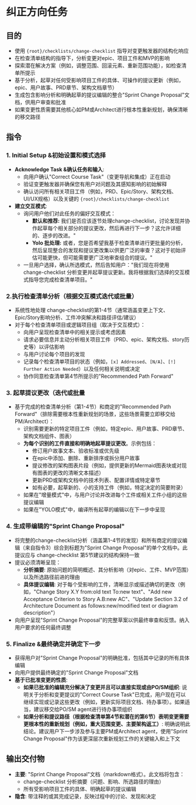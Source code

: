 # 纠正方向任务

## 目的

- 使用 `{root}/checklists/change-checklist` 指导对变更触发器的结构化响应
- 在检查清单结构的指导下，分析变更对epic、项目工件和MVP的影响
- 探索潜在解决方案（例如，调整范围、回滚元素、重新范围功能），如检查清单所提示
- 基于分析，起草对任何受影响项目工件的具体、可操作的提议更新（例如，epic、用户故事、PRD章节、架构文档章节）
- 生成包含影响分析和明确起草的提议编辑的整合"Sprint Change Proposal"文档，供用户审查和批准
- 如果变更性质需要其他核心如PM或Architect进行根本性重新规划，确保清晰的移交路径

## 指令

### 1. Initial Setup &初始设置和模式选择

- **Acknowledge Task &确认任务和输入**:
    - 向用户确认"Correct Course Task"（变更导航和集成）正在启动
    - 验证变更触发器并确保您有用户对问题及其感知影响的初始解释
    - 确认访问所有相关项目工件（例如，PRD、Epic/Story、架构文档、UI/UX规格）以及关键的 `{root}/checklists/change-checklist`
- **建立交互模式**:
    - 询问用户他们对此任务的偏好交互模式：
        - **默认和推荐:** 我们是否应该逐节处理change-checklist，讨论发现并协作起草每个相关部分的提议更改，然后再进行下一步？这允许详细的、逐步的改进。"
        - **Yolo 批处理:** 或者，您是否希望我基于检查清单进行更批量的分析，然后呈现整合的发现和提议更改集以供更广泛的审查？这对于初始评估可能更快，但可能需要更广泛地审查组合的提议。"
    - 一旦用户选择，确认所选模式，然后告知用户："我们现在将使用 change-checklist 分析变更并起草提议更新。我将根据我们选择的交互模式指导您完成检查清单项目。"

### 2.执行检查清单分析（根据交互模式迭代或批量）

- 系统性地处理 change-checklist的第1-4节（通常涵盖变更上下文、Epic/Story影响分析、工件冲突解决和路径评估/建议）
- 对于每个检查清单项目或逻辑项目组（取决于交互模式）：
    - 向用户呈现检查清单中的相关提示或考虑因素
    - 请求必要信息并主动分析相关项目工件（PRD、epic、架构文档、story历史等）以评估影响
    - 与用户讨论每个项目的发现
    - 记录每个检查清单项目的状态（例如，`[x] Addressed`、`[N/A]`、`[!] Further Action Needed`）以及任何相关说明或决定
    - 协作同意检查清单第4节所提示的"Recommended Path Forward"

### 3. 起草提议更改（迭代或批量

- 基于完成的检查清单分析（第1-4节）和商定的"Recommended Path Forward"（排除需要根本性重新规划的场景，这些场景需要立即移交给PM/Architect）：
    - 识别需要更新的特定项目工件（例如，特定epic、用户故事、PRD章节、架构文档组件、图表）
    - **为每个识别的工件直接和明确地起草提议更改**。示例包括：
        - 修订用户故事文本、验收标准或优先级
        - 在epic中添加、删除、重新排序或拆分用户故事
        - 提议修改的架构图表片段（例如，提供更新的Mermaid图表块或对现有图表的更改的清晰文本描述）
        - 更新PRD或架构文档中的技术列表、配置详情或特定章节
        - 如有必要，起草新的、小的支持工件（例如，特定决定的简要附录）
    - 如果在"增量模式"中，与用户讨论并改进每个工件或相关工件小组的这些提议编辑
    - 如果在"YOLO模式"中，编译所有起草的编辑以在下一步中呈现

### 4. 生成带编辑的"Sprint Change Proposal"

- 将完整的change-checklist分析（涵盖第1-4节的发现）和所有商定的提议编辑（来自指令3）综合到标题为"Sprint Change Proposal"的单个文档中。此提议应与 change-checklist 第5节建议的结构保持一致
- 提议必须清晰呈现：
    - **分析摘要**: 原始问题的简明概述、其分析影响（对epic、工件、MVP范围）以及所选路径前进的理由
    - **具体提议编辑**: 对于每个受影响的工件，清晰显示或描述确切的更改（例如，"Change Story X.Y from:old text To:new text"、"Add new Acceptance Criterion to Story A.B:new AC"、"Update Section 3.2 of Architecture Document as follows:new/modified text or diagram description"）
- 向用户呈现"Sprint Change Proposal"的完整草案以供最终审查和反馈。纳入用户要求的任何最终调整

### 5. Finalize &最终确定并确定下一步

- 获得用户对"Sprint Change Proposal"的明确批准，包括其中记录的所有具体编辑
- 向用户提供最终确定的"Sprint Change Proposal"文档
- **基于已批准变更的性质**:
    - **如果已批准的编辑充分解决了变更并且可以直接实现或由PO/SM组织**: 说明关于分析和变更提议的"Correct Course Task"已完成，用户现在可以继续实现或记录这些更改（例如，更新实际项目文档、待办事项）。如果适当，建议移交给PO/SM agent进行待办事项组织
    - **如果分析和提议路径（根据检查清单第4节和潜在的第6节）表明变更需要更根本性的重新规划（例如，重大范围变更、主要架构返工）**: 明确说明此结论。建议用户下一步涉及参与主要PM或Architect agent，使用"Sprint Change Proposal"作为该更深层次重新规划工作的关键输入和上下文

## 输出交付物

- **主要**: "Sprint Change Proposal"文档（markdown格式）。此文档将包含：
    - change-checklist 分析摘要（问题、影响、所选路径的理由）
    - 所有受影响项目工件的具体、明确起草的提议编辑
- **隐含**: 带注释的或其完成记录，反映过程中的讨论、发现和决定
